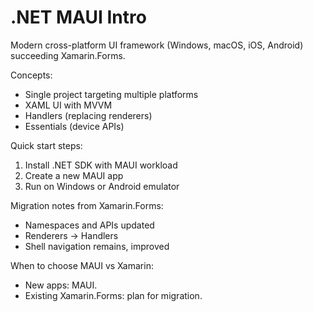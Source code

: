 # .NET MAUI Intro

Modern cross-platform UI framework (Windows, macOS, iOS, Android) succeeding Xamarin.Forms.

Concepts:
- Single project targeting multiple platforms
- XAML UI with MVVM
- Handlers (replacing renderers)
- Essentials (device APIs)

Quick start steps:
1) Install .NET SDK with MAUI workload
2) Create a new MAUI app
3) Run on Windows or Android emulator

Migration notes from Xamarin.Forms:
- Namespaces and APIs updated
- Renderers → Handlers
- Shell navigation remains, improved

When to choose MAUI vs Xamarin:
- New apps: MAUI.
- Existing Xamarin.Forms: plan for migration.
